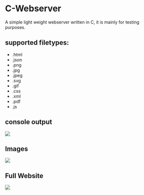 # C-Webserver

A simple light weight webserver written in C, it is mainly for testing purposes.

## supported filetypes:
* .html
* .json
* .png
* .jpg
* .jpeg
* .svg
* .gif
* .css
* .xml
* .pdf
* .js

## console output

![](https://i.imgur.com/LV9aS3v.png)

## Images

![](https://i.imgur.com/QeJhxTN.png)

## Full Website

![](https://i.imgur.com/efDK940.png)

